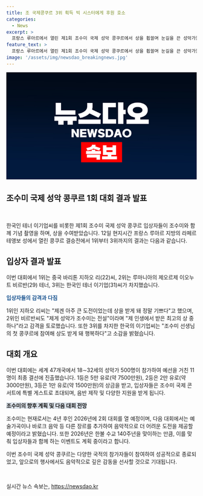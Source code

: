 ```yaml
---
title: 조 국제콩쿠르 3위 획득 빅 시스터에게 후원 호소
categories:
  - News
excerpt: >
  프랑스 루아르에서 열린 제1회 조수미 국제 성악 콩쿠르에서 상을 휩쓸며 눈길을 끈 성악가들! 31세 한국인 테너, 이기업은 3위에 올랐고 중국과 루마니아의 테너들이 1위와 2위를 차지하며 눈길을 끌었다. 조수미는 입상자들에게 지원을 약속하며 2026년 한불 수교 140주년을 맞아 이벤트를 계획 중이라고 밝혔다. 더 많은 장르를 대회에 추가하여 어려운 도전을 즐길 계획이라고 전했다.
feature_text: >
  프랑스 루아르에서 열린 제1회 조수미 국제 성악 콩쿠르에서 상을 휩쓸며 눈길을 끈 성악가들! 31세 한국인 테너, 이기업은 3위에 올랐고 중국과 루마니아의 테너들이 1위와 2위를 차지하며 눈길을 끌었다. 조수미는 입상자들에게 지원을 약속하며 2026년 한불 수교 140주년을 맞아 이벤트를 계획 중이라고 밝혔다. 더 많은 장르를 대회에 추가하여 어려운 도전을 즐길 계획이라고 전했다.
image: '/assets/img/newsdao_breakingnews.jpg'
---
```


<p><img src="/assets/img/newsdao_breakingnews.jpg" alt="implanttips 속보" /></p>

<h2 data-ke-size="size26">조수미 국제 성악 콩쿠르 1회 대회 결과 발표</h2>

<p data-ke-size="size16">&nbsp;</p>

<p>한국인 테너 이기업씨를 비롯한 제1회 조수미 국제 성악 콩쿠르 입상자들이 조수미와 함께 기념 촬영을 하며, 상을 수여받았습니다. 12일 현지시간 프랑스 루아르 지방의 라페르테앵보 성에서 열린 콩쿠르 결승전에서 1위부터 3위까지의 결과는 다음과 같습니다. </p>

<h2 data-ke-size="size24">입상자 결과 발표</h2>

<p>이번 대회에서 1위는 중국 바리톤 지하오 리(22)씨, 2위는 루마니아의 제오르제 이오누트 비르반(29) 테너, 3위는 한국인 테너 이기업(31)씨가 차지했습니다. </p>

<p data-ke-size="size16"><b><span style="color: #1a5490;">입상자들의 감격과 다짐</span></b></p>

<p>1위인 지하오 리씨는 "제겐 아주 큰 도전이었는데 상을 받게 돼 정말 기쁘다"고 했으며, 2위인 비르반씨도 "제게 성악가 조수미는 전설"이라며 "제 인생에서 받은 최고의 상 중 하나"라고 감격을 토로했습니다. 또한 3위를 차지한 한국의 이기업씨는 "조수미 선생님의 첫 콩쿠르에 참여해 상도 받게 돼 행복하다"고 소감을 밝혔습니다.</p>

<h2 data-ke-size="size24">대회 개요</h2>

<p>이번 대회에는 세계 47개국에서 18∼32세의 성악가 500명이 참가하여 예선을 거친 11명이 최종 결선에 진출했습니다. 1등은 5만 유로(약 7500만원), 2등은 2만 유로(약 3000만원), 3등은 1만 유로(약 1500만원)의 상금을 받고, 입상자들은 조수미 국제 콘서트에 특별 게스트로 초대되며, 음반 제작 및 다양한 지원을 받게 됩니다.</p>

<p data-ke-size="size16"><b><span style="background-color: #21538527;">조수미의 향후 계획 및 다음 대회 전망</span></b></p>

<p>조수미는 현재로서는 4년 후인 2026년에 2회 대회를 열 예정이며, 다음 대회에서는 예술가곡이나 바로크 음악 등 다른 장르를 추가하여 음악적으로 더 어려운 도전을 제공할 예정이라고 밝혔습니다. 또한 2026년은 한불 수교 140주년을 맞이하는 만큼, 이를 맞춰 입상자들과 함께 하는 이벤트도 계획 중이라고 합니다.</p>

<p>이번 조수미 국제 성악 콩쿠르는 다양한 국적의 참가자들이 참여하여 성공적으로 종료되었고, 앞으로의 행사에서도 음악적으로 깊은 감동을 선사할 것으로 기대됩니다.</p>

<p data-ke-size="size16">&nbsp;</p>
실시간 뉴스 속보는, <a href="https://newsdao.kr" rel="dofollow">https://newsdao.kr</a>


